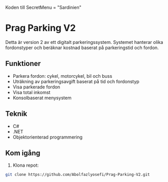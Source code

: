 Koden till SecretMenu = "Sardinien"

# Prag Parking V2

Detta är version 2 av ett digitalt parkeringssystem. Systemet hanterar olika fordonstyper och beräknar kostnad baserat på parkeringstid och fordon.

## Funktioner

- Parkera fordon: cykel, motorcykel, bil och buss
- Uträkning av parkeringsavgift baserat på tid och fordonstyp
- Visa parkerade fordon
- Visa total inkomst
- Konsolbaserat menysystem

## Teknik

- C#
- .NET
- Objektorienterad programmering

## Kom igång

1. Klona repot:
```bash
git clone https://github.com/Abolfazlyosefi/Prag-Parking-V2.git
